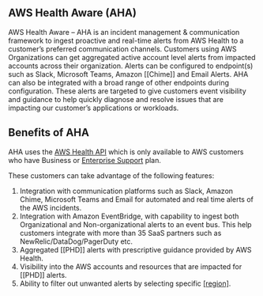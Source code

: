 ## AWS Health Aware (AHA)

AWS Health Aware – AHA is an incident management & communication framework to ingest proactive and real-time alerts from AWS Health to a customer’s preferred communication channels. Customers using AWS Organizations can get aggregated active account level alerts from impacted accounts across their organization. Alerts can be configured to endpoint(s) such as Slack, Microsoft Teams, Amazon [[Chime]] and Email Alerts. AHA can also be integrated with a broad range of other endpoints during configuration. These alerts are targeted to give customers event visibility and guidance to help quickly diagnose and resolve issues that are impacting our customer’s applications or workloads.

## **Benefits of AHA**

AHA uses the [AWS Health API](https://docs.aws.amazon.com/health/latest/ug/health-api.html) which is only available to AWS customers who have Business or [Enterprise Support](https://aws.amazon.com/premiumsupport/plans/enterprise/) plan.

These customers can take advantage of the following features:

1.  Integration with communication platforms such as Slack, Amazon Chime, Microsoft Teams and Email for automated and real time alerts of the AWS incidents.
2.  Integration with Amazon EventBridge, with capability to ingest both Organizational and Non-organizational alerts to an event bus. This help customers integrate with more than 35 SaaS partners such as NewRelic/DataDog/PagerDuty etc.
3.  Aggregated [[PHD]] alerts with prescriptive guidance provided by AWS Health.
4.  Visibility into the AWS accounts and resources that are impacted for [[PHD]] alerts.
5.  Ability to filter out unwanted alerts by selecting specific [[region]](s).